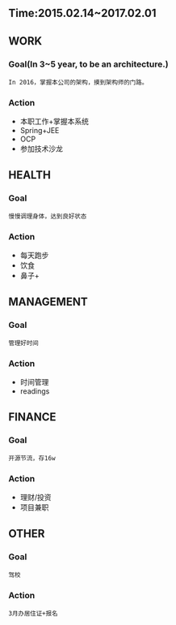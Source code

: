 ## Time:2015.02.14~2017.02.01
## WORK
### Goal(In 3~5 year, to be an architecture.)
	In 2016，掌握本公司的架构，摸到架构师的门路。
### Action
* 本职工作+掌握本系统
* Spring+JEE
* OCP
* 参加技术沙龙

## HEALTH
### Goal
	慢慢调理身体，达到良好状态
### Action
* 每天跑步
* 饮食
* 鼻子+

## MANAGEMENT
### Goal
	管理好时间
### Action
* 时间管理
* readings

## FINANCE
### Goal
	开源节流，存16w
### Action
* 理财/投资
* 项目兼职

## OTHER
### Goal
	驾校
### Action
	3月办居住证+报名